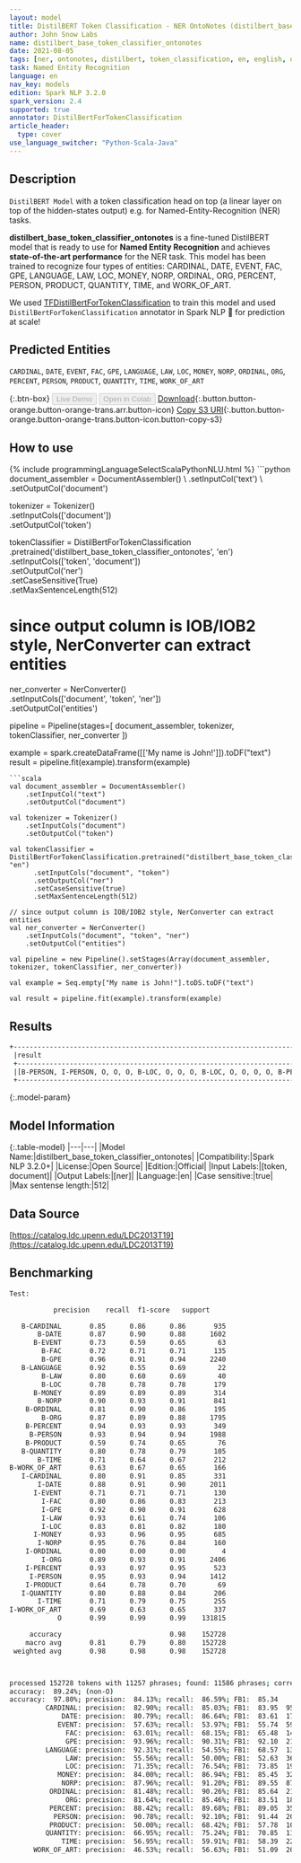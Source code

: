 ```yaml
---
layout: model
title: DistilBERT Token Classification - NER OntoNotes (distilbert_base_token_classifier_ontonotes)
author: John Snow Labs
name: distilbert_base_token_classifier_ontonotes
date: 2021-08-05
tags: [ner, ontonotes, distilbert, token_classification, en, english, open_source]
task: Named Entity Recognition
language: en
nav_key: models
edition: Spark NLP 3.2.0
spark_version: 2.4
supported: true
annotator: DistilBertForTokenClassification
article_header:
  type: cover
use_language_switcher: "Python-Scala-Java"
---
```


## Description

`DistilBERT Model` with a token classification head on top (a linear layer on top of the hidden-states output) e.g. for Named-Entity-Recognition (NER) tasks.


**distilbert_base_token_classifier_ontonotes** is a fine-tuned DistilBERT model that is ready to use for **Named Entity Recognition** and achieves **state-of-the-art performance** for the NER task. This model has been trained to recognize four types of entities: CARDINAL, DATE, EVENT, FAC, GPE, LANGUAGE, LAW, LOC, MONEY, NORP, ORDINAL, ORG, PERCENT, PERSON, PRODUCT, QUANTITY, TIME, and WORK_OF_ART.

We used [TFDistilBertForTokenClassification](https://huggingface.co/transformers/model_doc/distilbert.html#tfdistilbertfortokenclassification) to train this model and used `DistilBertForTokenClassification` annotator in Spark NLP 🚀 for prediction at scale!

## Predicted Entities

`CARDINAL`, `DATE`, `EVENT`, `FAC`, `GPE`, `LANGUAGE`, `LAW`, `LOC`, `MONEY`, `NORP`, `ORDINAL`, `ORG`, `PERCENT`, `PERSON`, `PRODUCT`, `QUANTITY`, `TIME`, `WORK_OF_ART`

{:.btn-box}
<button class="button button-orange" disabled>Live Demo</button>
<button class="button button-orange" disabled>Open in Colab</button>
[Download](https://s3.amazonaws.com/auxdata.johnsnowlabs.com/public/models/distilbert_base_token_classifier_ontonotes_en_3.2.0_2.4_1628181511882.zip){:.button.button-orange.button-orange-trans.arr.button-icon}
[Copy S3 URI](s3://auxdata.johnsnowlabs.com/public/models/distilbert_base_token_classifier_ontonotes_en_3.2.0_2.4_1628181511882.zip){:.button.button-orange.button-orange-trans.button-icon.button-copy-s3}

## How to use



<div class="tabs-box" markdown="1">
{% include programmingLanguageSelectScalaPythonNLU.html %}
```python
document_assembler = DocumentAssembler() \
    .setInputCol('text') \
    .setOutputCol('document')

tokenizer = Tokenizer() \
    .setInputCols(['document']) \
    .setOutputCol('token')

tokenClassifier = DistilBertForTokenClassification \
      .pretrained('distilbert_base_token_classifier_ontonotes', 'en') \
      .setInputCols(['token', 'document']) \
      .setOutputCol('ner') \
      .setCaseSensitive(True) \
      .setMaxSentenceLength(512)

# since output column is IOB/IOB2 style, NerConverter can extract entities
ner_converter = NerConverter() \
    .setInputCols(['document', 'token', 'ner']) \
    .setOutputCol('entities')

pipeline = Pipeline(stages=[
    document_assembler, 
    tokenizer,
    tokenClassifier,
    ner_converter
])

example = spark.createDataFrame([['My name is John!']]).toDF("text")
result = pipeline.fit(example).transform(example)
```
```scala
val document_assembler = DocumentAssembler() 
    .setInputCol("text") 
    .setOutputCol("document")

val tokenizer = Tokenizer() 
    .setInputCols("document") 
    .setOutputCol("token")

val tokenClassifier = DistilBertForTokenClassification.pretrained("distilbert_base_token_classifier_ontonotes", "en")
      .setInputCols("document", "token")
      .setOutputCol("ner")
      .setCaseSensitive(true)
      .setMaxSentenceLength(512)

// since output column is IOB/IOB2 style, NerConverter can extract entities
val ner_converter = NerConverter() 
    .setInputCols("document", "token", "ner") 
    .setOutputCol("entities")

val pipeline = new Pipeline().setStages(Array(document_assembler, tokenizer, tokenClassifier, ner_converter))

val example = Seq.empty["My name is John!"].toDS.toDF("text")

val result = pipeline.fit(example).transform(example)
```
</div>

## Results

```bash
+------------------------------------------------------------------------------------+
 |result                                                                              |
 +------------------------------------------------------------------------------------+
 |[B-PERSON, I-PERSON, O, O, O, B-LOC, O, O, O, B-LOC, O, O, O, O, B-PERSON, O, O, O, O, B-LOC]|
 +------------------------------------------------------------------------------------+
```

{:.model-param}
## Model Information

{:.table-model}
|---|---|
|Model Name:|distilbert_base_token_classifier_ontonotes|
|Compatibility:|Spark NLP 3.2.0+|
|License:|Open Source|
|Edition:|Official|
|Input Labels:|[token, document]|
|Output Labels:|[ner]|
|Language:|en|
|Case sensitive:|true|
|Max sentense length:|512|

## Data Source

[https://catalog.ldc.upenn.edu/LDC2013T19](https://catalog.ldc.upenn.edu/LDC2013T19)

## Benchmarking

```bash
Test:

           precision    recall  f1-score   support

   B-CARDINAL       0.85      0.86      0.86       935
       B-DATE       0.87      0.90      0.88      1602
      B-EVENT       0.73      0.59      0.65        63
        B-FAC       0.72      0.71      0.71       135
        B-GPE       0.96      0.91      0.94      2240
   B-LANGUAGE       0.92      0.55      0.69        22
        B-LAW       0.80      0.60      0.69        40
        B-LOC       0.78      0.78      0.78       179
      B-MONEY       0.89      0.89      0.89       314
       B-NORP       0.90      0.93      0.91       841
    B-ORDINAL       0.81      0.90      0.86       195
        B-ORG       0.87      0.89      0.88      1795
    B-PERCENT       0.94      0.93      0.93       349
     B-PERSON       0.93      0.94      0.94      1988
    B-PRODUCT       0.59      0.74      0.65        76
   B-QUANTITY       0.80      0.78      0.79       105
       B-TIME       0.71      0.64      0.67       212
B-WORK_OF_ART       0.63      0.67      0.65       166
   I-CARDINAL       0.80      0.91      0.85       331
       I-DATE       0.88      0.91      0.90      2011
      I-EVENT       0.71      0.71      0.71       130
        I-FAC       0.80      0.86      0.83       213
        I-GPE       0.92      0.90      0.91       628
        I-LAW       0.93      0.61      0.74       106
        I-LOC       0.83      0.81      0.82       180
      I-MONEY       0.93      0.96      0.95       685
       I-NORP       0.95      0.76      0.84       160
    I-ORDINAL       0.00      0.00      0.00         4
        I-ORG       0.89      0.93      0.91      2406
    I-PERCENT       0.93      0.97      0.95       523
     I-PERSON       0.95      0.93      0.94      1412
    I-PRODUCT       0.64      0.78      0.70        69
   I-QUANTITY       0.80      0.88      0.84       206
       I-TIME       0.71      0.79      0.75       255
I-WORK_OF_ART       0.69      0.63      0.65       337
            O       0.99      0.99      0.99    131815

     accuracy                           0.98    152728
    macro avg       0.81      0.79      0.80    152728
 weighted avg       0.98      0.98      0.98    152728



processed 152728 tokens with 11257 phrases; found: 11586 phrases; correct: 9747.
accuracy:  89.24%; (non-O)
accuracy:  97.80%; precision:  84.13%; recall:  86.59%; FB1:  85.34
         CARDINAL: precision:  82.90%; recall:  85.03%; FB1:  83.95  959
             DATE: precision:  80.79%; recall:  86.64%; FB1:  83.61  1718
            EVENT: precision:  57.63%; recall:  53.97%; FB1:  55.74  59
              FAC: precision:  63.01%; recall:  68.15%; FB1:  65.48  146
              GPE: precision:  93.96%; recall:  90.31%; FB1:  92.10  2153
         LANGUAGE: precision:  92.31%; recall:  54.55%; FB1:  68.57  13
              LAW: precision:  55.56%; recall:  50.00%; FB1:  52.63  36
              LOC: precision:  71.35%; recall:  76.54%; FB1:  73.85  192
            MONEY: precision:  84.00%; recall:  86.94%; FB1:  85.45  325
             NORP: precision:  87.96%; recall:  91.20%; FB1:  89.55  872
          ORDINAL: precision:  81.48%; recall:  90.26%; FB1:  85.64  216
              ORG: precision:  81.64%; recall:  85.46%; FB1:  83.51  1879
          PERCENT: precision:  88.42%; recall:  89.68%; FB1:  89.05  354
           PERSON: precision:  90.78%; recall:  92.10%; FB1:  91.44  2017
          PRODUCT: precision:  50.00%; recall:  68.42%; FB1:  57.78  104
         QUANTITY: precision:  66.95%; recall:  75.24%; FB1:  70.85  118
             TIME: precision:  56.95%; recall:  59.91%; FB1:  58.39  223
      WORK_OF_ART: precision:  46.53%; recall:  56.63%; FB1:  51.09  202
```